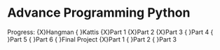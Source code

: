 # Advance Programming Python

Progress:
    {X}Hangman
    { }Kattis
        {X}Part 1
        {X}Part 2
        {X}Part 3
        { }Part 4
        { }Part 5
        { }Part 6
    { }Final Project
        {X}Part 1
        { }Part 2
        { }Part 3